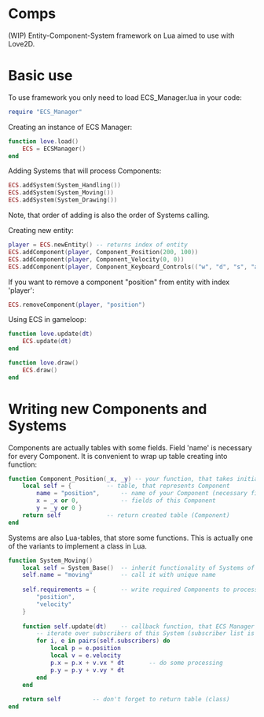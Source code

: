 # Comps
(WIP) Entity-Component-System framework on Lua aimed to use with Love2D.

# Basic use

To use framework you only need to load ECS_Manager.lua in your code:
```lua
require "ECS_Manager"
```

Creating an instance of ECS Manager:
```lua
function love.load()
    ECS = ECSManager()
end
```

Adding Systems that will process Components:
```lua
ECS.addSystem(System_Handling())
ECS.addSystem(System_Moving())
ECS.addSystem(System_Drawing())
```
Note, that order of adding is also the order of Systems calling.

Creating new entity:
```lua
player = ECS.newEntity() -- returns index of entity
ECS.addComponent(player, Component_Position(200, 100))
ECS.addComponent(player, Component_Velocity(0, 0))
ECS.addComponent(player, Component_Keyboard_Controls(("w", "d", "s", "a")))
```

If you want to remove a component "position" from entity with index 'player':
```lua
ECS.removeComponent(player, "position")
```

Using ECS in gameloop:
```lua
function love.update(dt)
    ECS.update(dt)
end

function love.draw()
    ECS.draw()
end
```

# Writing new Components and Systems

Components are actually tables with some fields. Field 'name' is necessary for every Component.
It is convenient to wrap up table creating into function:
```lua
function Component_Position(_x, _y)	-- your function, that takes initial parameters
    local self = {			-- table, that represents Component
        name = "position",		-- name of your Component (necessary field)
        x = _x or 0, 			-- fields of this Component
        y = _y or 0 }
    return self				-- return created table (Component)
end
```

Systems are also Lua-tables, that store some functions. This is actually one of the variants to implement a class in Lua.
```lua
function System_Moving()		
	local self = System_Base()	-- inherit functionality of Systems of framework
	self.name = "moving"		-- call it with unique name
	
	self.requirements = {		-- write required Components to process in this System
		"position",
		"velocity"
	}
	
	function self.update(dt)	-- callback function, that ECS Manager will call
		-- iterate over subscribers of this System (subscriber list is generated automatically)
		for i, e in pairs(self.subscribers) do	
			local p = e.position		
			local v = e.velocity
			p.x = p.x + v.vx * dt		-- do some processing
			p.y = p.y + v.vy * dt
		end
	end
	
	return self			-- don't forget to return table (class)
end
```
